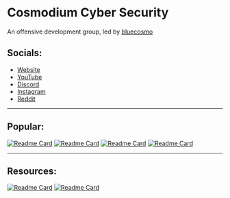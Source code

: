 # Cosmodium Cyber Security

An offensive development group, led by [bluecosmo](https://github.com/prettyboycosmo)

## Socials:
- [Website](https://cosmodiumcs.com)
- [YouTube](https://youtube.com/cosmodiumcs)
- [Discord](https://discord.gg/4XZfceyKkh)
- [Instagram](https://instagram.com/cosmodium.cs)
- [Reddit](https://reddit.com/r/CosmodiumCS)

---

## Popular:
[![Readme Card](https://github-readme-stats.vercel.app/api/pin/?username=CosmodiumCS&repo=MK01-OnlyRat&theme=react)](https://github.com/CosmodiumCS/MK01-OnlyRAT)
[![Readme Card](https://github-readme-stats.vercel.app/api/pin/?username=CosmodiumCS&repo=MK16-SpiderCat&theme=react)](https://github.com/CosmodiumCS/MK16-SpiderCat)
[![Readme Card](https://github-readme-stats.vercel.app/api/pin/?username=CosmodiumCS&repo=MK15-SkeletonKey&theme=react)](https://github.com/CosmodiumCS/MK15-SkeletonKey)
[![Readme Card](https://github-readme-stats.vercel.app/api/pin/?username=CosmodiumCS&repo=MK14-SuperVision&theme=react)](https://github.com/CosmodiumCS/MK14-SuperVision)

---

## Resources:
[![Readme Card](https://github-readme-stats.vercel.app/api/pin/?username=CosmodiumCS&repo=MalwareDNA&theme=react)](https://github.com/CosmodiumCS/MalwareDNA)
[![Readme Card](https://github-readme-stats.vercel.app/api/pin/?username=CosmodiumCS&repo=resources&theme=react)](https://github.com/CosmodiumCS/resources)
